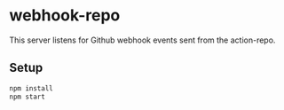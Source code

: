 # webhook-repo

This server listens for Github webhook events sent from the action-repo.

## Setup

```bash
npm install
npm start
